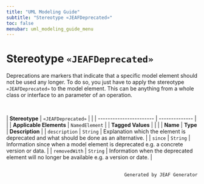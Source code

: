 ```yaml
---
title: "UML Modeling Guide"
subtitle: "Stereotype «JEAFDeprecated»"
toc: false
menubar: uml_modeling_guide_menu
---
```


# Stereotype `«JEAFDeprecated»`
Deprecations are markers that indicate that a specific model element should not be used any longer. To do so, you just have to apply the stereotype `«JEAFDeprecated»` to the model element. This can be anything from a whole class or interface to an parameter of an operation.

<br>

| **Stereotype**          | `«JEAFDeprecated»` | |
| ----------------------- | -------------- | |
| **Applicable Elements** | `NamedElement`        |
| **Tagged Values**       |                       |                                                                                                                                                                                                          |
| **Name**                | **Type**              | **Description**                                                                                                                                                                                          |
| `description`   | `String` | Explanation which the element is deprecated and what should be done as an alternative. |
| `since`   | `String` | Information since when a model element is deprecated e.g. a concrete version or data. |
| `removedWith`   | `String` | Information when the deprecated element will no longer be available e.g. a version or date. |



<br>

<div style="text-align: right"><code>Generated by JEAF Generator</code></div>

    